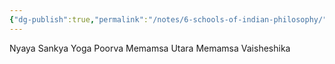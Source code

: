 ```yaml
---
{"dg-publish":true,"permalink":"/notes/6-schools-of-indian-philosophy/"}
---
```



Nyaya
Sankya
Yoga
Poorva Memamsa
Utara Memamsa
Vaisheshika
